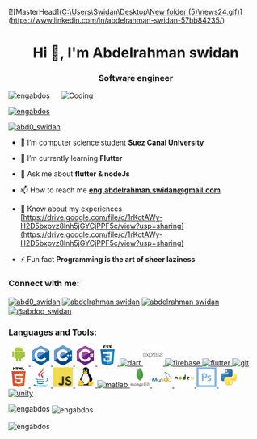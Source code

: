 [![MasterHead]([C:\Users\Swidan\Desktop\New folder (5)\news24.gif](https://www.lambdatest.com/resources/images/news24.gif))](https://www.linkedin.com/in/abdelrahman-swidan-57bb84235/)
<h1 align="center">Hi 👋, I'm Abdelrahman swidan</h1>
<h3 align="center">Software engineer</h3>
<img align="right" alt="Coding" width="400" src"[C:\Users\Swidan\Desktop\New folder (5)\140321-hacker-it.gif](https://assets8.lottiefiles.com/packages/lf20_8etvTOtK4O.json)">
<p align="left"> <img src="https://komarev.com/ghpvc/?username=engabdos&label=Profile%20views&color=0e75b6&style=flat" alt="engabdos" /> </p>

<p align="left"> <a href="https://github.com/ryo-ma/github-profile-trophy"><img src="https://github-profile-trophy.vercel.app/?username=engabdos" alt="engabdos" /></a> </p>

<p align="left"> <a href="https://twitter.com/abd0_swidan" target="blank"><img src="https://img.shields.io/twitter/follow/abd0_swidan?logo=twitter&style=for-the-badge" alt="abd0_swidan" /></a> </p>

- 🔭 I’m computer science student **Suez Canal University**

- 🌱 I’m currently learning **Flutter**

- 💬 Ask me about **flutter & nodeJs**

- 📫 How to reach me **eng.abdelrahman.swidan@gmail.com**

- 📄 Know about my experiences [https://drive.google.com/file/d/1rKotAWy-H2D5bxpvz8lnh5jGYCjPPF5c/view?usp=sharing](https://drive.google.com/file/d/1rKotAWy-H2D5bxpvz8lnh5jGYCjPPF5c/view?usp=sharing)

- ⚡ Fun fact **Programming is the art of sheer laziness**

<h3 align="left">Connect with me:</h3>
<p align="left">
<a href="https://twitter.com/abd0_swidan" target="blank"><img align="center" src="https://raw.githubusercontent.com/rahuldkjain/github-profile-readme-generator/master/src/images/icons/Social/twitter.svg" alt="abd0_swidan" height="30" width="40" /></a>
<a href="https://linkedin.com/in/abdelrahman swidan" target="blank"><img align="center" src="https://raw.githubusercontent.com/rahuldkjain/github-profile-readme-generator/master/src/images/icons/Social/linked-in-alt.svg" alt="abdelrahman swidan" height="30" width="40" /></a>
<a href="https://fb.com/abdelrahman swidan" target="blank"><img align="center" src="https://raw.githubusercontent.com/rahuldkjain/github-profile-readme-generator/master/src/images/icons/Social/facebook.svg" alt="abdelrahman swidan" height="30" width="40" /></a>
<a href="https://instagram.com/@abdoo_swidan" target="blank"><img align="center" src="https://raw.githubusercontent.com/rahuldkjain/github-profile-readme-generator/master/src/images/icons/Social/instagram.svg" alt="@abdoo_swidan" height="30" width="40" /></a>
</p>

<h3 align="left">Languages and Tools:</h3>
<p align="left"> <a href="https://developer.android.com" target="_blank" rel="noreferrer"> <img src="https://raw.githubusercontent.com/devicons/devicon/master/icons/android/android-original-wordmark.svg" alt="android" width="40" height="40"/> </a> <a href="https://www.cprogramming.com/" target="_blank" rel="noreferrer"> <img src="https://raw.githubusercontent.com/devicons/devicon/master/icons/c/c-original.svg" alt="c" width="40" height="40"/> </a> <a href="https://www.w3schools.com/cpp/" target="_blank" rel="noreferrer"> <img src="https://raw.githubusercontent.com/devicons/devicon/master/icons/cplusplus/cplusplus-original.svg" alt="cplusplus" width="40" height="40"/> </a> <a href="https://www.w3schools.com/cs/" target="_blank" rel="noreferrer"> <img src="https://raw.githubusercontent.com/devicons/devicon/master/icons/csharp/csharp-original.svg" alt="csharp" width="40" height="40"/> </a> <a href="https://www.w3schools.com/css/" target="_blank" rel="noreferrer"> <img src="https://raw.githubusercontent.com/devicons/devicon/master/icons/css3/css3-original-wordmark.svg" alt="css3" width="40" height="40"/> </a> <a href="https://dart.dev" target="_blank" rel="noreferrer"> <img src="https://www.vectorlogo.zone/logos/dartlang/dartlang-icon.svg" alt="dart" width="40" height="40"/> </a> <a href="https://expressjs.com" target="_blank" rel="noreferrer"> <img src="https://raw.githubusercontent.com/devicons/devicon/master/icons/express/express-original-wordmark.svg" alt="express" width="40" height="40"/> </a> <a href="https://firebase.google.com/" target="_blank" rel="noreferrer"> <img src="https://www.vectorlogo.zone/logos/firebase/firebase-icon.svg" alt="firebase" width="40" height="40"/> </a> <a href="https://flutter.dev" target="_blank" rel="noreferrer"> <img src="https://www.vectorlogo.zone/logos/flutterio/flutterio-icon.svg" alt="flutter" width="40" height="40"/> </a> <a href="https://git-scm.com/" target="_blank" rel="noreferrer"> <img src="https://www.vectorlogo.zone/logos/git-scm/git-scm-icon.svg" alt="git" width="40" height="40"/> </a> <a href="https://www.w3.org/html/" target="_blank" rel="noreferrer"> <img src="https://raw.githubusercontent.com/devicons/devicon/master/icons/html5/html5-original-wordmark.svg" alt="html5" width="40" height="40"/> </a> <a href="https://www.java.com" target="_blank" rel="noreferrer"> <img src="https://raw.githubusercontent.com/devicons/devicon/master/icons/java/java-original.svg" alt="java" width="40" height="40"/> </a> <a href="https://developer.mozilla.org/en-US/docs/Web/JavaScript" target="_blank" rel="noreferrer"> <img src="https://raw.githubusercontent.com/devicons/devicon/master/icons/javascript/javascript-original.svg" alt="javascript" width="40" height="40"/> </a> <a href="https://www.linux.org/" target="_blank" rel="noreferrer"> <img src="https://raw.githubusercontent.com/devicons/devicon/master/icons/linux/linux-original.svg" alt="linux" width="40" height="40"/> </a> <a href="https://www.mathworks.com/" target="_blank" rel="noreferrer"> <img src="https://upload.wikimedia.org/wikipedia/commons/2/21/Matlab_Logo.png" alt="matlab" width="40" height="40"/> </a> <a href="https://www.mongodb.com/" target="_blank" rel="noreferrer"> <img src="https://raw.githubusercontent.com/devicons/devicon/master/icons/mongodb/mongodb-original-wordmark.svg" alt="mongodb" width="40" height="40"/> </a> <a href="https://www.mysql.com/" target="_blank" rel="noreferrer"> <img src="https://raw.githubusercontent.com/devicons/devicon/master/icons/mysql/mysql-original-wordmark.svg" alt="mysql" width="40" height="40"/> </a> <a href="https://nodejs.org" target="_blank" rel="noreferrer"> <img src="https://raw.githubusercontent.com/devicons/devicon/master/icons/nodejs/nodejs-original-wordmark.svg" alt="nodejs" width="40" height="40"/> </a> <a href="https://www.photoshop.com/en" target="_blank" rel="noreferrer"> <img src="https://raw.githubusercontent.com/devicons/devicon/master/icons/photoshop/photoshop-line.svg" alt="photoshop" width="40" height="40"/> </a> <a href="https://www.python.org" target="_blank" rel="noreferrer"> <img src="https://raw.githubusercontent.com/devicons/devicon/master/icons/python/python-original.svg" alt="python" width="40" height="40"/> </a> <a href="https://unity.com/" target="_blank" rel="noreferrer"> <img src="https://www.vectorlogo.zone/logos/unity3d/unity3d-icon.svg" alt="unity" width="40" height="40"/> </a> </p>

<p><img align="left" src="https://github-readme-stats.vercel.app/api/top-langs?username=engabdos&show_icons=true&locale=en&layout=compact" alt="engabdos" /></p>

<p>&nbsp;<img align="center" src="https://github-readme-stats.vercel.app/api?username=engabdos&show_icons=true&locale=en" alt="engabdos" /></p>

<p><img align="center" src="https://github-readme-streak-stats.herokuapp.com/?user=engabdos&" alt="engabdos" /></p>

